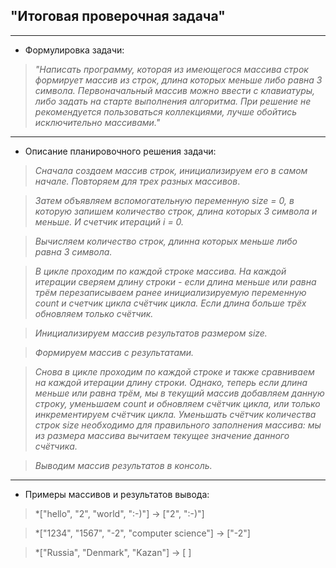 ## "Итоговая проверочная задача"
***
* Формулировка задачи:
>*"Написать программу, которая из имеющегося массива строк формирует массив из строк, длина которых меньше либо равна 3 символа. Первоначальный массив можно ввести с клавиатуры, либо задать на старте выполнения алгоритма. При решение не рекомендуется пользоваться коллекциями, лучше обойтись исключительно массивами."*
___
* Описание планировочного решения задачи:
>*Сначала создаем массив строк, инициализируем его в самом начале. Повторяем для трех разных массивов*. 

>*Затем объявляем вспомогательную переменную size = 0, в которую запишем количество строк, длина которых 3 символа и меньше. И счетчик итераций i = 0.*

>*Вычисляем количество строк, длинна которых меньше либо равна 3 символа.*

>*В цикле проходим по каждой строке массива. На каждой итерации сверяем длину строки - если длина меньше или равна трём перезаписываем ранее инициализируемую переменную count и счетчик цикла счётчик цикла. Если длина больше трёх обновляем только счётчик.*

>*Инициализируем массив результатов размером size.*

>*Формируем массив с результатами.*

>*Снова в цикле проходим по каждой строке и также сравниваем на каждой итерации длину строки. Однако, теперь если длина меньше или равна трём, мы в текущий массив добавляем данную строку, уменьшаем count и обновляем счётчик цикла, или только инкрементируем счётчик цикла. Уменьшать счётчик количества строк size необходимо для правильного заполнения массива: мы из размера массива вычитаем текущее значение данного счётчика.*

>*Выводим массив результатов в консоль.*
______

* Примеры массивов и результатов вывода:

>*["hello", "2", "world", ":-)"] -> ["2", ":-)"]

>*["1234", "1567", "-2", "computer science"] -> ["-2"]

>*["Russia", "Denmark", "Kazan"] -> [ ]
